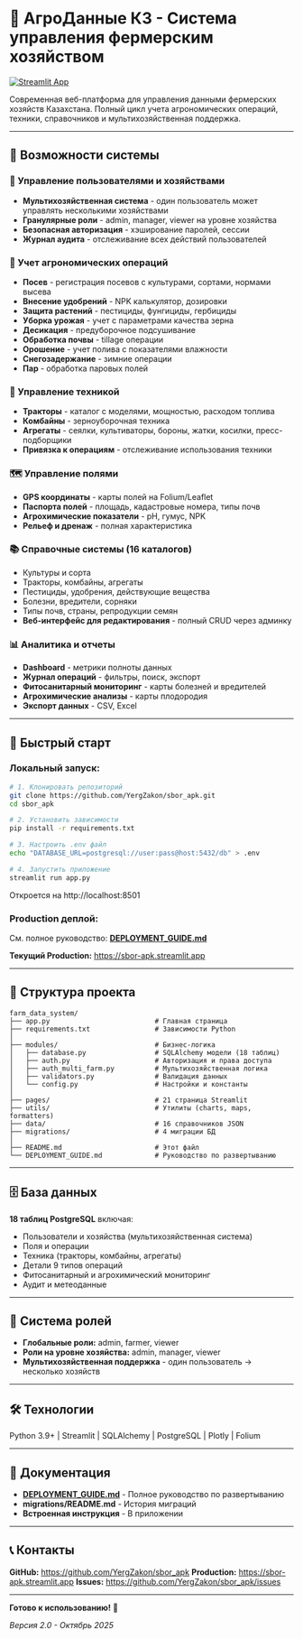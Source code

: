 # 🌾 АгроДанные КЗ - Система управления фермерским хозяйством

[![Streamlit App](https://static.streamlit.io/badges/streamlit_badge_black_white.svg)](https://sbor-apk.streamlit.app)

Современная веб-платформа для управления данными фермерских хозяйств Казахстана. Полный цикл учета агрономических операций, техники, справочников и мультихозяйственная поддержка.

---

## 🎯 Возможности системы

### 👥 Управление пользователями и хозяйствами
- **Мультихозяйственная система** - один пользователь может управлять несколькими хозяйствами
- **Гранулярные роли** - admin, manager, viewer на уровне хозяйства
- **Безопасная авторизация** - хэширование паролей, сессии
- **Журнал аудита** - отслеживание всех действий пользователей

### 🌾 Учет агрономических операций
- **Посев** - регистрация посевов с культурами, сортами, нормами высева
- **Внесение удобрений** - NPK калькулятор, дозировки
- **Защита растений** - пестициды, фунгициды, гербициды
- **Уборка урожая** - учет с параметрами качества зерна
- **Десикация** - предуборочное подсушивание
- **Обработка почвы** - tillage операции
- **Орошение** - учет полива с показателями влажности
- **Снегозадержание** - зимние операции
- **Пар** - обработка паровых полей

### 🚜 Управление техникой
- **Тракторы** - каталог с моделями, мощностью, расходом топлива
- **Комбайны** - зерноуборочная техника
- **Агрегаты** - сеялки, культиваторы, бороны, жатки, косилки, пресс-подборщики
- **Привязка к операциям** - отслеживание использования техники

### 🗺️ Управление полями
- **GPS координаты** - карты полей на Folium/Leaflet
- **Паспорта полей** - площадь, кадастровые номера, типы почв
- **Агрохимические показатели** - pH, гумус, NPK
- **Рельеф и дренаж** - полная характеристика

### 📚 Справочные системы (16 каталогов)
- Культуры и сорта
- Тракторы, комбайны, агрегаты
- Пестициды, удобрения, действующие вещества
- Болезни, вредители, сорняки
- Типы почв, страны, репродукции семян
- **Веб-интерфейс для редактирования** - полный CRUD через админку

### 📊 Аналитика и отчеты
- **Dashboard** - метрики полноты данных
- **Журнал операций** - фильтры, поиск, экспорт
- **Фитосанитарный мониторинг** - карты болезней и вредителей
- **Агрохимические анализы** - карты плодородия
- **Экспорт данных** - CSV, Excel

---

## 🚀 Быстрый старт

### Локальный запуск:

```bash
# 1. Клонировать репозиторий
git clone https://github.com/YergZakon/sbor_apk.git
cd sbor_apk

# 2. Установить зависимости
pip install -r requirements.txt

# 3. Настроить .env файл
echo "DATABASE_URL=postgresql://user:pass@host:5432/db" > .env

# 4. Запустить приложение
streamlit run app.py
```

Откроется на http://localhost:8501

### Production деплой:

См. полное руководство: **[DEPLOYMENT_GUIDE.md](DEPLOYMENT_GUIDE.md)**

**Текущий Production:** https://sbor-apk.streamlit.app

---

## 📂 Структура проекта

```
farm_data_system/
├── app.py                          # Главная страница
├── requirements.txt                # Зависимости Python
│
├── modules/                        # Бизнес-логика
│   ├── database.py                 # SQLAlchemy модели (18 таблиц)
│   ├── auth.py                     # Авторизация и права доступа
│   ├── auth_multi_farm.py          # Мультихозяйственная логика
│   ├── validators.py               # Валидация данных
│   └── config.py                   # Настройки и константы
│
├── pages/                          # 21 страница Streamlit
├── utils/                          # Утилиты (charts, maps, formatters)
├── data/                           # 16 справочников JSON
├── migrations/                     # 4 миграции БД
│
├── README.md                       # Этот файл
└── DEPLOYMENT_GUIDE.md             # Руководство по развертыванию
```

---

## 🗄️ База данных

**18 таблиц PostgreSQL** включая:
- Пользователи и хозяйства (мультихозяйственная система)
- Поля и операции
- Техника (тракторы, комбайны, агрегаты)
- Детали 9 типов операций
- Фитосанитарный и агрохимический мониторинг
- Аудит и метеоданные

---

## 🔐 Система ролей

- **Глобальные роли:** admin, farmer, viewer
- **Роли на уровне хозяйства:** admin, manager, viewer
- **Мультихозяйственная поддержка** - один пользователь → несколько хозяйств

---

## 🛠️ Технологии

Python 3.9+ | Streamlit | SQLAlchemy | PostgreSQL | Plotly | Folium

---

## 📖 Документация

- **[DEPLOYMENT_GUIDE.md](DEPLOYMENT_GUIDE.md)** - Полное руководство по развертыванию
- **migrations/README.md** - История миграций
- **Встроенная инструкция** - В приложении

---

## 📞 Контакты

**GitHub:** https://github.com/YergZakon/sbor_apk
**Production:** https://sbor-apk.streamlit.app
**Issues:** https://github.com/YergZakon/sbor_apk/issues

---

**Готово к использованию!** 🚀

_Версия 2.0 - Октябрь 2025_
